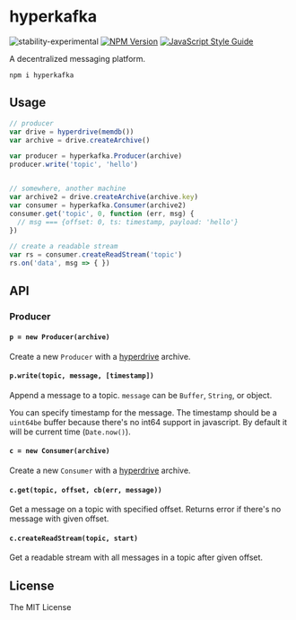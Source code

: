 # hyperkafka

![stability-experimental](https://img.shields.io/badge/stability-experimental-orange.svg?style=flat-square)
[![NPM Version](https://img.shields.io/npm/v/hyperkafka.svg?style=flat-square)](https://www.npmjs.com/package/hyperkafka)
[![JavaScript Style Guide](https://img.shields.io/badge/code%20style-standard-brightgreen.svg?style=flat-square)](http://standardjs.com/)

A decentralized messaging platform.

`npm i hyperkafka`

## Usage

```js
// producer
var drive = hyperdrive(memdb())
var archive = drive.createArchive()

var producer = hyperkafka.Producer(archive)
producer.write('topic', 'hello')


// somewhere, another machine
var archive2 = drive.createArchive(archive.key)
var consumer = hyperkafka.Consumer(archive2)
consumer.get('topic', 0, function (err, msg) {
  // msg === {offset: 0, ts: timestamp, payload: 'hello'}
})

// create a readable stream
var rs = consumer.createReadStream('topic')
rs.on('data', msg => { })
```

## API

### Producer

#### `p = new Producer(archive)`

Create a new `Producer` with a [hyperdrive](https://github.com/mafintosh/hyperdrive) archive.

#### `p.write(topic, message, [timestamp])`

Append a message to a topic. `message` can be `Buffer`, `String`, or object.

You can specify timestamp for the message. The timestamp should be a `uint64be` buffer because there's no int64 support in javascript. By default it will be current time (`Date.now()`).

#### `c = new Consumer(archive)`

Create a new `Consumer` with a [hyperdrive](https://github.com/mafintosh/hyperdrive) archive.

#### `c.get(topic, offset, cb(err, message))`

Get a message on a topic with specified offset. Returns error if there's no message with given offset.

#### `c.createReadStream(topic, start)`

Get a readable stream with all messages in a topic after given offset.


## License

The MIT License
